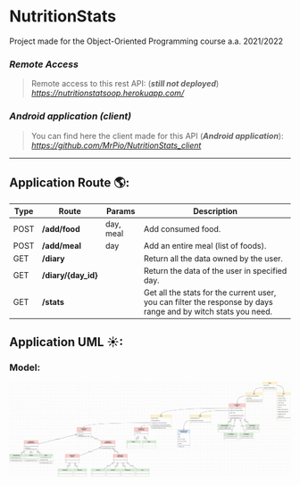 # NutritionStats
Project made for the Object-Oriented Programming course a.a. 2021/2022

### *Remote Access*

>Remote access to this rest API: (***still not deployed***)
> *https://nutritionstatsoop.herokuapp.com/*

### *Android application (client)*

>You can find here the client made for this API (***Android application***):
> *https://github.com/MrPio/NutritionStats_client*
----------------------------------------------------------------------------------------------------------------------------------------

## Application Route 🌎:
Type | Route | Params | Description
---- | ---- | ---- | ----  
POST | **/add/food** | day, meal| Add consumed food.
POST | **/add/meal** | day| Add an entire meal (list of foods).
GET | **/diary** | | Return all the data owned by the user.
GET | **/diary/{day_id}** | | Return the data of the user in specified day.
GET | **/stats** | | Get all the stats for the current user, you can filter the response by days range and by witch stats you need.

## Application UML ☀:
### Model:
![This is an image](graphics/NutritionStats-UML.jpg)
